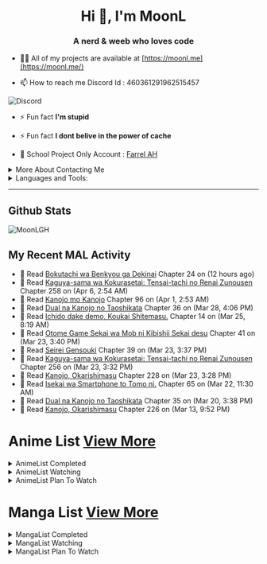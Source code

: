 <h1 align="center">Hi 👋, I'm MoonL</h1>
<h3 align="center">A nerd & weeb who loves code</h3>

- 👨‍💻 All of my projects are available at [https://moonl.me](https://moonl.me/)

- 📫 How to reach me Discord Id : 460361291962515457

![Discord](https://discord.c99.nl/widget/theme-1/460361291962515457.png)

- ⚡ Fun fact **I'm stupid**

- ⚡ Fun fact **I dont belive in the power of cache**

- 🏫 School Project Only Account : [Farrel AH](https://github.com/FarrelAH)
<details>
    <summary>More About Contacting Me</summary>
    <p align="left">
        <a href="https://twitter.com/moonlisgood" target="blank"><img align="center"
                src="https://raw.githubusercontent.com/rahuldkjain/github-profile-readme-generator/master/src/images/icons/Social/twitter.svg"
                alt="moonlisgood" height="30" width="40" /></a>
        <a href="https://fb.com/farrel athaillah" target="blank"><img align="center"
                src="https://raw.githubusercontent.com/rahuldkjain/github-profile-readme-generator/master/src/images/icons/Social/facebook.svg"
                alt="farrel athaillah" height="30" width="40" /></a>
        <a href="https://instagram.com/moonl_ig" target="blank"><img align="center"
                src="https://raw.githubusercontent.com/rahuldkjain/github-profile-readme-generator/master/src/images/icons/Social/instagram.svg"
                alt="moonl_ig" height="30" width="40" /></a>
        <a href="https://discord.gg/MoonL#6995" target="blank"><img align="center"
                src="https://raw.githubusercontent.com/rahuldkjain/github-profile-readme-generator/master/src/images/icons/Social/discord.svg"
                alt="MoonL#6995" height="30" width="40" /></a>
    </p>
</details>

<details>
    <summary align="left">Languages and Tools:</summary>
<p align="left"> <a href="https://angular.io" target="_blank"> <img
            src="https://angular.io/assets/images/logos/angular/angular.svg" alt="angular" width="40" height="40" />
    </a> <a href="https://getbootstrap.com" target="_blank"> <img
            src="https://raw.githubusercontent.com/devicons/devicon/master/icons/bootstrap/bootstrap-plain-wordmark.svg"
            alt="bootstrap" width="40" height="40" /> </a> <a href="https://www.w3schools.com/css/" target="_blank">
        <img src="https://raw.githubusercontent.com/devicons/devicon/master/icons/css3/css3-original-wordmark.svg"
            alt="css3" width="40" height="40" /> </a> <a href="https://www.electronjs.org" target="_blank"> <img
            src="https://raw.githubusercontent.com/devicons/devicon/master/icons/electron/electron-original.svg"
            alt="electron" width="40" height="40" /> </a> <a href="https://expressjs.com" target="_blank"> <img
            src="https://raw.githubusercontent.com/devicons/devicon/master/icons/express/express-original-wordmark.svg"
            alt="express" width="40" height="40" /> </a> <a href="https://heroku.com" target="_blank"> <img
            src="https://www.vectorlogo.zone/logos/heroku/heroku-icon.svg" alt="heroku" width="40" height="40" /> </a>
    <a href="https://www.w3.org/html/" target="_blank"> <img
            src="https://raw.githubusercontent.com/devicons/devicon/master/icons/html5/html5-original-wordmark.svg"
            alt="html5" width="40" height="40" /> </a> <a href="https://www.java.com" target="_blank"> <img
            src="https://raw.githubusercontent.com/devicons/devicon/master/icons/java/java-original.svg" alt="java"
            width="40" height="40" /> </a> <a href="https://developer.mozilla.org/en-US/docs/Web/JavaScript"
        target="_blank"> <img
            src="https://raw.githubusercontent.com/devicons/devicon/master/icons/javascript/javascript-original.svg"
            alt="javascript" width="40" height="40" /> </a> <a href="https://www.mongodb.com/" target="_blank"> <img
            src="https://raw.githubusercontent.com/devicons/devicon/master/icons/mongodb/mongodb-original-wordmark.svg"
            alt="mongodb" width="40" height="40" /> </a> <a href="https://nextjs.org/" target="_blank"> <img
            src="https://cdn.worldvectorlogo.com/logos/nextjs-3.svg" alt="nextjs" width="40" height="40" /> </a> <a
        href="https://nodejs.org" target="_blank"> <img
            src="https://raw.githubusercontent.com/devicons/devicon/master/icons/nodejs/nodejs-original-wordmark.svg"
            alt="nodejs" width="40" height="40" /> </a> <a href="https://www.python.org" target="_blank"> <img
            src="https://raw.githubusercontent.com/devicons/devicon/master/icons/python/python-original.svg"
            alt="python" width="40" height="40" /> </a> <a href="https://reactjs.org/" target="_blank"> <img
            src="https://raw.githubusercontent.com/devicons/devicon/master/icons/react/react-original-wordmark.svg"
            alt="react" width="40" height="40" /> </a> <a href="https://www.typescriptlang.org/" target="_blank"> <img
            src="https://raw.githubusercontent.com/devicons/devicon/master/icons/typescript/typescript-original.svg"
            alt="typescript" width="40" height="40" /> </a> <a href="https://vuejs.org/" target="_blank"> <img
            src="https://raw.githubusercontent.com/devicons/devicon/master/icons/vuejs/vuejs-original-wordmark.svg"
            alt="vuejs" width="40" height="40" /> </a> </p>
  </details>
  <hr>
    <h2>Github Stats</h2>
    <img src="https://github-readme-stats.vercel.app/api?username=moonlgh&show_icons=true" alt="MoonLGH"></a>

<h2> My Recent MAL Activity</h2>
<!-- MAL_ACTIVITY:start -->

- 📖 Read [Bokutachi wa Benkyou ga Dekinai](https://MyAnimeList.net/manga.php?id=103890) Chapter 24 on (12 hours ago)
- 📖 Read [Kaguya-sama wa Kokurasetai: Tensai-tachi no Renai Zunousen](https://MyAnimeList.net/manga.php?id=90125) Chapter 258 on (Apr 6, 2:54 AM)
- 📖 Read [Kanojo mo Kanojo](https://MyAnimeList.net/manga.php?id=124940) Chapter 96 on (Apr 1, 2:53 AM)
- 📖 Read [Dual na Kanojo no Taoshikata](https://MyAnimeList.net/manga.php?id=137003) Chapter 36 on (Mar 28, 4:06 PM)
- 📖 Read [Ichido dake demo, Koukai Shitemasu.](https://MyAnimeList.net/manga.php?id=120716) Chapter 14 on (Mar 25, 8:19 AM)
- 📖 Read [Otome Game Sekai wa Mob ni Kibishii Sekai desu](https://MyAnimeList.net/manga.php?id=116157) Chapter 41 on (Mar 23, 3:40 PM)
- 📖 Read [Seirei Gensouki](https://MyAnimeList.net/manga.php?id=108306) Chapter 39 on (Mar 23, 3:37 PM)
- 📖 Read [Kaguya-sama wa Kokurasetai: Tensai-tachi no Renai Zunousen](https://MyAnimeList.net/manga.php?id=90125) Chapter 256 on (Mar 23, 3:32 PM)
- 📖 Read [Kanojo, Okarishimasu](https://MyAnimeList.net/manga.php?id=108407) Chapter 228 on (Mar 23, 3:28 PM)
- 📖 Read [Isekai wa Smartphone to Tomo ni.](https://MyAnimeList.net/manga.php?id=105645) Chapter 65 on (Mar 22, 11:30 AM)
- 📖 Read [Dual na Kanojo no Taoshikata](https://MyAnimeList.net/manga.php?id=137003) Chapter 35 on (Mar 20, 3:38 PM)
- 📖 Read [Kanojo, Okarishimasu](https://MyAnimeList.net/manga.php?id=108407) Chapter 226 on (Mar 13, 9:52 PM)

<!-- MAL_ACTIVITY:end -->

# Anime List [View More](https://github.com/MoonLGH/MoonLGH/blob/main/Anime.md)
<details>
    <summary align="left">AnimeList Completed</summary>
    <!-- MAL_ANIME_COMPLETED:start -->

<img height="200px" width="150px" title="5-toubun no Hanayome" src="https://cdn.myanimelist.net/images/anime/1819/97947.jpg?s=b20eecd15489b37027fc442e039ab603"> <img height="200px" width="150px" title="5-toubun no Hanayome ∬" src="https://cdn.myanimelist.net/images/anime/1775/109514.jpg?s=8659b1f06c2b4ee7d50d8bf9c433dea8"> <img height="200px" width="150px" title="Adachi to Shimamura" src="https://cdn.myanimelist.net/images/anime/1649/109056.jpg?s=08b15169790bcf7d4313c75d93522bde"> <img height="200px" width="150px" title="Arifureta Shokugyou de Sekai Saikyou" src="https://cdn.myanimelist.net/images/anime/1776/97682.jpg?s=e4083aafc6a198485dc0f40ec0981919"> <img height="200px" width="150px" title="Asagao to Kase-san." src="https://cdn.myanimelist.net/images/anime/1578/94205.jpg?s=45c7fd4ac7d795db7b91ceb34d36e7b5"> <img height="200px" width="150px" title="Bakemonogatari" src="https://cdn.myanimelist.net/images/anime/11/75274.jpg?s=9a41fef3ec70b47cd603d3495dec5735"> <img height="200px" width="150px" title="Blend S" src="https://cdn.myanimelist.net/images/anime/6/88286.jpg?s=433abf38926f5ca3fe58aa29fd7cc093"> <img height="200px" width="150px" title="Boku no Hero Academia" src="https://cdn.myanimelist.net/images/anime/10/78745.jpg?s=844d9959a2cfbc60de12c138ca2837b9"> <img height="200px" width="150px" title="Boku no Hero Academia 2nd Season" src="https://cdn.myanimelist.net/images/anime/12/85221.jpg?s=d65251d6fb3c8aea81b25cafeeea52ee"> <img height="200px" width="150px" title="Busou Shoujo Machiavellianism" src="https://cdn.myanimelist.net/images/anime/3/83995.jpg?s=719693ac8fd0d1f0cf729fc19f461af5"> <img height="200px" width="150px" title="Charlotte" src="https://cdn.myanimelist.net/images/anime/12/74683.jpg?s=b5745538e638a8d9a2ae788c66772f2d"> <img height="200px" width="150px" title="Charlotte: Tsuyoimono-tachi" src="https://cdn.myanimelist.net/images/anime/1709/98068.jpg?s=6ac52285d68e65af64bd39424990e369"> <img height="200px" width="150px" title="Cheat Kusushi no Slow Life: Isekai ni Tsukurou Drugstore" src="https://cdn.myanimelist.net/images/anime/1787/115817.jpg?s=2c686bec62f10f839bdbd406c2f50c15"> <img height="200px" width="150px" title="Citrus" src="https://cdn.myanimelist.net/images/anime/11/89985.jpg?s=7309b487f6a94d813fb479449cc7da95"> <img height="200px" width="150px" title="Date A Bullet: Dead or Bullet" src="https://cdn.myanimelist.net/images/anime/1984/108425.jpg?s=844c73fbac5df509be367baf6fd0cf4b">

<!-- MAL_ANIME_COMPLETED:end -->
</details>

<details>
    <summary align="left">AnimeList Watching</summary>
    <!-- MAL_ANIME_WATCHING:start -->

<img height="200px" width="150px" title="Daitoshokan no Hitsujikai" src="https://cdn.myanimelist.net/images/anime/9/75230.jpg?s=e59a9ec24171adac59da08d853210af6"> <img height="200px" width="150px" title="Genjitsu Shugi Yuusha no Oukoku Saikenki Part 2" src="https://cdn.myanimelist.net/images/anime/1088/120068.jpg?s=33be7d88c82f7b3549428460e48b793f"> <img height="200px" width="150px" title="Shuumatsu no Harem" src="https://cdn.myanimelist.net/images/anime/1491/117296.jpg?s=3ae26ae2d2a8405e061a3628473b97d8"> <img height="200px" width="150px" title="Tensai Ouji no Akaji Kokka Saisei Jutsu" src="https://cdn.myanimelist.net/images/anime/1263/119511.jpg?s=4b043cfe67a7cfa8a48b663946fafe1f">

<!-- MAL_ANIME_WATCHING:end -->
</details>

<details>
    <summary align="left">AnimeList Plan To Watch</summary>
    <!-- MAL_ANIME_PTW:start -->

<img height="200px" width="150px" title="86 Part 2" src="https://cdn.myanimelist.net/images/anime/1321/117508.jpg?s=acffaeec0b998e5bc836b55b2fe73456"> <img height="200px" width="150px" title="Arifureta Shokugyou de Sekai Saikyou 2nd Season" src="https://cdn.myanimelist.net/images/anime/1877/119668.jpg?s=b0a58a0102635e03b419029edf2d51cf"> <img height="200px" width="150px" title="Boku no Hero Academia 5th Season" src="https://cdn.myanimelist.net/images/anime/1911/113611.jpg?s=0dd15fed60fd27b38532a8a43ffdc511"> <img height="200px" width="150px" title="Date A Live IV" src="https://cdn.myanimelist.net/images/anime/1368/121281.jpg?s=188e76237e371d17c9cb9d3ef9b8ffdf"> <img height="200px" width="150px" title="Flip Flappers" src="https://cdn.myanimelist.net/images/anime/4/82292.jpg?s=a1d4bf28189c9f766c6606dbc4ae2ee0"> <img height="200px" width="150px" title="Gridman x Dynazenon" src="https://cdn.myanimelist.net/images/anime/1486/120060.jpg?s=a792239bf1e5ba21da311652a7de314a"> <img height="200px" width="150px" title="Happy Sugar Life" src="https://cdn.myanimelist.net/images/anime/1386/103920.jpg?s=d53c2e5946b9cfcde49db0da890b64bd"> <img height="200px" width="150px" title="Hataraku Maou-sama! 2nd Season" src="https://cdn.myanimelist.net/images/anime/1543/120053.jpg?s=4ece6531d42bc9c11bac641163948490"> <img height="200px" width="150px" title="Hentai Ouji to Warawanai Neko." src="https://cdn.myanimelist.net/images/anime/3/75788.jpg?s=bfec1bcaeca7c8071cefb74d57a77e4a"> <img height="200px" width="150px" title="Isekai Quartet Movie: Another World" src="https://cdn.myanimelist.net/images/anime/1222/122000.jpg?s=d7569371a81fd6dc79c4285db056d7e1"> <img height="200px" width="150px" title="Kaguya-sama wa Kokurasetai: Ultra Romantic" src="https://cdn.myanimelist.net/images/anime/1430/118919.jpg?s=f5f725742e9dc424d277a1c67006a481"> <img height="200px" width="150px" title="Kanojo, Okarishimasu 2nd Season" src="https://cdn.myanimelist.net/images/anime/1427/120522.jpg?s=72f9222c51f72986c7e24adca6abbda4"> <img height="200px" width="150px" title="Karakai Jouzu no Takagi-san 3" src="https://cdn.myanimelist.net/images/anime/1861/120361.jpg?s=b61dcb0ad5880e97987cb7d31e7ba601"> <img height="200px" width="150px" title="Kimetsu no Yaiba" src="https://cdn.myanimelist.net/images/anime/1286/99889.jpg?s=df53be1440a076de57fda204bba4de60"> <img height="200px" width="150px" title="Komi-san wa, Comyushou desu." src="https://cdn.myanimelist.net/images/anime/1899/117237.jpg?s=1ae3e5a7671ca90a21a816e207796484">

<!-- MAL_ANIME_PTW:end -->
</details>

# Manga List [View More](https://github.com/MoonLGH/MoonLGH/blob/main/Manga.md)
<details>
    <summary align="left">MangaList Completed</summary>
    <!-- MAL_MANGA_COMPLETED:start -->

<img height="200px" width="150px" title="Nisekoi" src="https://cdn.myanimelist.net/images/manga/1/181212.jpg?s=2d5ecec49a07bc1f244b16fe531ec1a4"> <img height="200px" width="150px" title="Oya ga Urusai node Kouhai (♀) to Gisou Kekkon Shitemita." src="https://cdn.myanimelist.net/images/manga/1/212825.jpg?s=595da58abf2d80db61b130773335b0db">

<!-- MAL_MANGA_COMPLETED:end -->
</details>

<details>
    <summary align="left">MangaList Watching</summary>
    <!-- MAL_MANGA_READING:start -->

<img height="200px" width="150px" title="Adachi to Shimamura" src="https://cdn.myanimelist.net/images/manga/2/232193.jpg?s=ed81f0833d1edd350701d7c802f56167"> <img height="200px" width="150px" title="Ane Kyun!" src="https://cdn.myanimelist.net/images/manga/1/129425.jpg?s=243a424d09eca066e4cec3d409095f54"> <img height="200px" width="150px" title="Anemone wa Netsu wo Obiru" src="https://cdn.myanimelist.net/images/manga/3/246368.jpg?s=49261be33ea26ecbb30ba605db020a42"> <img height="200px" width="150px" title="Bokutachi wa Benkyou ga Dekinai" src="https://cdn.myanimelist.net/images/manga/3/197080.jpg?s=a6b66b658d1d6a8b786436c671345692"> <img height="200px" width="150px" title="Chichi wa Eiyuu, Haha wa Seirei, Musume no Watashi wa Tenseisha." src="https://cdn.myanimelist.net/images/manga/3/221517.jpg?s=54b38691e4eaef44853f86bb75bf8191"> <img height="200px" width="150px" title="Dual na Kanojo no Taoshikata" src="https://cdn.myanimelist.net/images/manga/3/250747.jpg?s=8012013320e4cf3a21292bb166ae8ea5"> <img height="200px" width="150px" title="Futaba-san Chi no Kyoudai" src="https://cdn.myanimelist.net/images/manga/1/199986.jpg?s=faecf24dc06d1057727ee5b6f7285fb4"> <img height="200px" width="150px" title="Ichido dake demo, Koukai Shitemasu." src="https://cdn.myanimelist.net/images/manga/2/226062.jpg?s=b07cfd32f7fb70fb9f4f2ac20d1c3278"> <img height="200px" width="150px" title="Isekai Harem Monogatari" src="https://cdn.myanimelist.net/images/manga/1/247076.jpg?s=f7552f42f89b0447da6e025a8e536044"> <img height="200px" width="150px" title="Isekai wa Smartphone to Tomo ni." src="https://cdn.myanimelist.net/images/manga/3/175220.jpg?s=a42dec4a85ac7e0f59d3b3297d36ea54"> <img height="200px" width="150px" title="Isekai wa Smartphone to Tomo ni." src="https://cdn.myanimelist.net/images/manga/2/197687.jpg?s=0781d5e335e72d9d03ede635d9df2ee5"> <img height="200px" width="150px" title="Kaguya-sama wa Kokurasetai: Tensai-tachi no Renai Zunousen" src="https://cdn.myanimelist.net/images/manga/3/188896.jpg?s=a2844cb4d66895f66a46a15ac776d0de"> <img height="200px" width="150px" title="Kakkou no Iinazuke" src="https://cdn.myanimelist.net/images/manga/5/233993.jpg?s=1098114b6b13fd8d863bc8e7089f87d4"> <img height="200px" width="150px" title="Kanojo mo Kanojo" src="https://cdn.myanimelist.net/images/manga/1/231307.jpg?s=005cf27d6c467704b22cad5f612becea"> <img height="200px" width="150px" title="Kanojo, Okarishimasu" src="https://cdn.myanimelist.net/images/manga/3/201707.jpg?s=b2dded6559b779cfdb204f7ce7cef345">

<!-- MAL_MANGA_READING:end -->
</details>

<details>
    <summary align="left">MangaList Plan To Watch</summary>
    <!-- MAL_MANGA_PTR:start -->

<img height="200px" width="150px" title="Blend S" src="https://cdn.myanimelist.net/images/manga/2/149976.jpg?s=a25f443dc164243e5c8b2ac4ef2e3ed5"> <img height="200px" width="150px" title="Gakkou no Sensei" src="https://cdn.myanimelist.net/images/manga/5/62185.jpg?s=589d41c822a1df370ecaa87645b29781"> <img height="200px" width="150px" title="Kase-san Series" src="https://cdn.myanimelist.net/images/manga/1/215181.jpg?s=0ceb70ff9260246a1192fe3b2ca7e508"> <img height="200px" width="150px" title="SQ: Begin W/Your Name!" src="https://cdn.myanimelist.net/images/manga/3/165495.jpg?s=7208ce6c071e744fd0748de1d945ad78"> <img height="200px" width="150px" title="Watashi ni Tenshi ga Maiorita!" src="https://cdn.myanimelist.net/images/manga/1/196509.jpg?s=73d146154f595cde8157ee99aa294c5d">

<!-- MAL_MANGA_PTR:end -->
</details>

